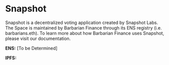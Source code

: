 # Snapshot 

Snapshot is a decentralized voting application created by Snapshot Labs. The Space is maintained by Barbarian Finance through its ENS registry (i.e. barbarians.eth). To learn more about how Barbarian Finance uses Snapshot, please visit our documentation.

**ENS:** [To be Determined]

**IPFS:** 
